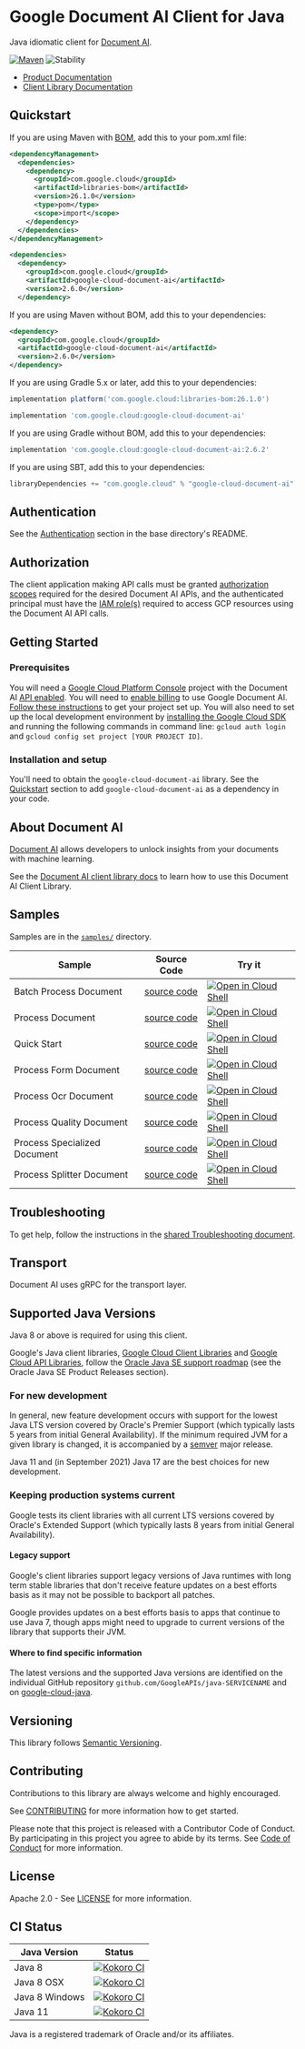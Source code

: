 # Google Document AI Client for Java

Java idiomatic client for [Document AI][product-docs].

[![Maven][maven-version-image]][maven-version-link]
![Stability][stability-image]

- [Product Documentation][product-docs]
- [Client Library Documentation][javadocs]


## Quickstart

If you are using Maven with [BOM][libraries-bom], add this to your pom.xml file:

```xml
<dependencyManagement>
  <dependencies>
    <dependency>
      <groupId>com.google.cloud</groupId>
      <artifactId>libraries-bom</artifactId>
      <version>26.1.0</version>
      <type>pom</type>
      <scope>import</scope>
    </dependency>
  </dependencies>
</dependencyManagement>

<dependencies>
  <dependency>
    <groupId>com.google.cloud</groupId>
    <artifactId>google-cloud-document-ai</artifactId>
    <version>2.6.0</version>
  </dependency>

```

If you are using Maven without BOM, add this to your dependencies:


```xml
<dependency>
  <groupId>com.google.cloud</groupId>
  <artifactId>google-cloud-document-ai</artifactId>
  <version>2.6.0</version>
</dependency>

```

If you are using Gradle 5.x or later, add this to your dependencies:

```Groovy
implementation platform('com.google.cloud:libraries-bom:26.1.0')

implementation 'com.google.cloud:google-cloud-document-ai'
```
If you are using Gradle without BOM, add this to your dependencies:

```Groovy
implementation 'com.google.cloud:google-cloud-document-ai:2.6.2'
```

If you are using SBT, add this to your dependencies:

```Scala
libraryDependencies += "com.google.cloud" % "google-cloud-document-ai" % "2.6.2"
```

## Authentication

See the [Authentication][authentication] section in the base directory's README.

## Authorization

The client application making API calls must be granted [authorization scopes][auth-scopes] required for the desired Document AI APIs, and the authenticated principal must have the [IAM role(s)][predefined-iam-roles] required to access GCP resources using the Document AI API calls.

## Getting Started

### Prerequisites

You will need a [Google Cloud Platform Console][developer-console] project with the Document AI [API enabled][enable-api].
You will need to [enable billing][enable-billing] to use Google Document AI.
[Follow these instructions][create-project] to get your project set up. You will also need to set up the local development environment by
[installing the Google Cloud SDK][cloud-sdk] and running the following commands in command line:
`gcloud auth login` and `gcloud config set project [YOUR PROJECT ID]`.

### Installation and setup

You'll need to obtain the `google-cloud-document-ai` library.  See the [Quickstart](#quickstart) section
to add `google-cloud-document-ai` as a dependency in your code.

## About Document AI


[Document AI][product-docs] allows developers to unlock insights from your documents with machine learning.

See the [Document AI client library docs][javadocs] to learn how to
use this Document AI Client Library.





## Samples

Samples are in the [`samples/`](https://github.com/googleapis/java-document-ai/tree/main/samples) directory.

| Sample                      | Source Code                       | Try it |
| --------------------------- | --------------------------------- | ------ |
| Batch Process Document | [source code](https://github.com/googleapis/java-document-ai/blob/main/samples/snippets/src/main/java/documentai/v1/BatchProcessDocument.java) | [![Open in Cloud Shell][shell_img]](https://console.cloud.google.com/cloudshell/open?git_repo=https://github.com/googleapis/java-document-ai&page=editor&open_in_editor=samples/snippets/src/main/java/documentai/v1/BatchProcessDocument.java) |
| Process Document | [source code](https://github.com/googleapis/java-document-ai/blob/main/samples/snippets/src/main/java/documentai/v1/ProcessDocument.java) | [![Open in Cloud Shell][shell_img]](https://console.cloud.google.com/cloudshell/open?git_repo=https://github.com/googleapis/java-document-ai&page=editor&open_in_editor=samples/snippets/src/main/java/documentai/v1/ProcessDocument.java) |
| Quick Start | [source code](https://github.com/googleapis/java-document-ai/blob/main/samples/snippets/src/main/java/documentai/v1/QuickStart.java) | [![Open in Cloud Shell][shell_img]](https://console.cloud.google.com/cloudshell/open?git_repo=https://github.com/googleapis/java-document-ai&page=editor&open_in_editor=samples/snippets/src/main/java/documentai/v1/QuickStart.java) |
| Process Form Document | [source code](https://github.com/googleapis/java-document-ai/blob/main/samples/snippets/src/main/java/documentai/v1beta3/ProcessFormDocument.java) | [![Open in Cloud Shell][shell_img]](https://console.cloud.google.com/cloudshell/open?git_repo=https://github.com/googleapis/java-document-ai&page=editor&open_in_editor=samples/snippets/src/main/java/documentai/v1beta3/ProcessFormDocument.java) |
| Process Ocr Document | [source code](https://github.com/googleapis/java-document-ai/blob/main/samples/snippets/src/main/java/documentai/v1beta3/ProcessOcrDocument.java) | [![Open in Cloud Shell][shell_img]](https://console.cloud.google.com/cloudshell/open?git_repo=https://github.com/googleapis/java-document-ai&page=editor&open_in_editor=samples/snippets/src/main/java/documentai/v1beta3/ProcessOcrDocument.java) |
| Process Quality Document | [source code](https://github.com/googleapis/java-document-ai/blob/main/samples/snippets/src/main/java/documentai/v1beta3/ProcessQualityDocument.java) | [![Open in Cloud Shell][shell_img]](https://console.cloud.google.com/cloudshell/open?git_repo=https://github.com/googleapis/java-document-ai&page=editor&open_in_editor=samples/snippets/src/main/java/documentai/v1beta3/ProcessQualityDocument.java) |
| Process Specialized Document | [source code](https://github.com/googleapis/java-document-ai/blob/main/samples/snippets/src/main/java/documentai/v1beta3/ProcessSpecializedDocument.java) | [![Open in Cloud Shell][shell_img]](https://console.cloud.google.com/cloudshell/open?git_repo=https://github.com/googleapis/java-document-ai&page=editor&open_in_editor=samples/snippets/src/main/java/documentai/v1beta3/ProcessSpecializedDocument.java) |
| Process Splitter Document | [source code](https://github.com/googleapis/java-document-ai/blob/main/samples/snippets/src/main/java/documentai/v1beta3/ProcessSplitterDocument.java) | [![Open in Cloud Shell][shell_img]](https://console.cloud.google.com/cloudshell/open?git_repo=https://github.com/googleapis/java-document-ai&page=editor&open_in_editor=samples/snippets/src/main/java/documentai/v1beta3/ProcessSplitterDocument.java) |



## Troubleshooting

To get help, follow the instructions in the [shared Troubleshooting document][troubleshooting].

## Transport

Document AI uses gRPC for the transport layer.

## Supported Java Versions

Java 8 or above is required for using this client.

Google's Java client libraries,
[Google Cloud Client Libraries][cloudlibs]
and
[Google Cloud API Libraries][apilibs],
follow the
[Oracle Java SE support roadmap][oracle]
(see the Oracle Java SE Product Releases section).

### For new development

In general, new feature development occurs with support for the lowest Java
LTS version covered by  Oracle's Premier Support (which typically lasts 5 years
from initial General Availability). If the minimum required JVM for a given
library is changed, it is accompanied by a [semver][semver] major release.

Java 11 and (in September 2021) Java 17 are the best choices for new
development.

### Keeping production systems current

Google tests its client libraries with all current LTS versions covered by
Oracle's Extended Support (which typically lasts 8 years from initial
General Availability).

#### Legacy support

Google's client libraries support legacy versions of Java runtimes with long
term stable libraries that don't receive feature updates on a best efforts basis
as it may not be possible to backport all patches.

Google provides updates on a best efforts basis to apps that continue to use
Java 7, though apps might need to upgrade to current versions of the library
that supports their JVM.

#### Where to find specific information

The latest versions and the supported Java versions are identified on
the individual GitHub repository `github.com/GoogleAPIs/java-SERVICENAME`
and on [google-cloud-java][g-c-j].

## Versioning


This library follows [Semantic Versioning](http://semver.org/).



## Contributing


Contributions to this library are always welcome and highly encouraged.

See [CONTRIBUTING][contributing] for more information how to get started.

Please note that this project is released with a Contributor Code of Conduct. By participating in
this project you agree to abide by its terms. See [Code of Conduct][code-of-conduct] for more
information.


## License

Apache 2.0 - See [LICENSE][license] for more information.

## CI Status

Java Version | Status
------------ | ------
Java 8 | [![Kokoro CI][kokoro-badge-image-2]][kokoro-badge-link-2]
Java 8 OSX | [![Kokoro CI][kokoro-badge-image-3]][kokoro-badge-link-3]
Java 8 Windows | [![Kokoro CI][kokoro-badge-image-4]][kokoro-badge-link-4]
Java 11 | [![Kokoro CI][kokoro-badge-image-5]][kokoro-badge-link-5]

Java is a registered trademark of Oracle and/or its affiliates.

[product-docs]: https://cloud.google.com/compute/docs/documentai/
[javadocs]: https://cloud.google.com/java/docs/reference/google-cloud-document-ai/latest/history
[kokoro-badge-image-1]: http://storage.googleapis.com/cloud-devrel-public/java/badges/java-document-ai/java7.svg
[kokoro-badge-link-1]: http://storage.googleapis.com/cloud-devrel-public/java/badges/java-document-ai/java7.html
[kokoro-badge-image-2]: http://storage.googleapis.com/cloud-devrel-public/java/badges/java-document-ai/java8.svg
[kokoro-badge-link-2]: http://storage.googleapis.com/cloud-devrel-public/java/badges/java-document-ai/java8.html
[kokoro-badge-image-3]: http://storage.googleapis.com/cloud-devrel-public/java/badges/java-document-ai/java8-osx.svg
[kokoro-badge-link-3]: http://storage.googleapis.com/cloud-devrel-public/java/badges/java-document-ai/java8-osx.html
[kokoro-badge-image-4]: http://storage.googleapis.com/cloud-devrel-public/java/badges/java-document-ai/java8-win.svg
[kokoro-badge-link-4]: http://storage.googleapis.com/cloud-devrel-public/java/badges/java-document-ai/java8-win.html
[kokoro-badge-image-5]: http://storage.googleapis.com/cloud-devrel-public/java/badges/java-document-ai/java11.svg
[kokoro-badge-link-5]: http://storage.googleapis.com/cloud-devrel-public/java/badges/java-document-ai/java11.html
[stability-image]: https://img.shields.io/badge/stability-stable-green
[maven-version-image]: https://img.shields.io/maven-central/v/com.google.cloud/google-cloud-document-ai.svg
[maven-version-link]: https://search.maven.org/search?q=g:com.google.cloud%20AND%20a:google-cloud-document-ai&core=gav
[authentication]: https://github.com/googleapis/google-cloud-java#authentication
[auth-scopes]: https://developers.google.com/identity/protocols/oauth2/scopes
[predefined-iam-roles]: https://cloud.google.com/iam/docs/understanding-roles#predefined_roles
[iam-policy]: https://cloud.google.com/iam/docs/overview#cloud-iam-policy
[developer-console]: https://console.developers.google.com/
[create-project]: https://cloud.google.com/resource-manager/docs/creating-managing-projects
[cloud-sdk]: https://cloud.google.com/sdk/
[troubleshooting]: https://github.com/googleapis/google-cloud-common/blob/main/troubleshooting/readme.md#troubleshooting
[contributing]: https://github.com/googleapis/java-document-ai/blob/main/CONTRIBUTING.md
[code-of-conduct]: https://github.com/googleapis/java-document-ai/blob/main/CODE_OF_CONDUCT.md#contributor-code-of-conduct
[license]: https://github.com/googleapis/java-document-ai/blob/main/LICENSE
[enable-billing]: https://cloud.google.com/apis/docs/getting-started#enabling_billing
[enable-api]: https://console.cloud.google.com/flows/enableapi?apiid=documentai.googleapis.com
[libraries-bom]: https://github.com/GoogleCloudPlatform/cloud-opensource-java/wiki/The-Google-Cloud-Platform-Libraries-BOM
[shell_img]: https://gstatic.com/cloudssh/images/open-btn.png

[semver]: https://semver.org/
[cloudlibs]: https://cloud.google.com/apis/docs/client-libraries-explained
[apilibs]: https://cloud.google.com/apis/docs/client-libraries-explained#google_api_client_libraries
[oracle]: https://www.oracle.com/java/technologies/java-se-support-roadmap.html
[g-c-j]: http://github.com/googleapis/google-cloud-java
